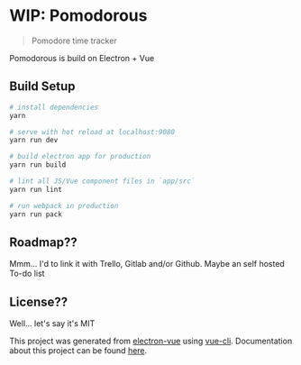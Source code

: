 # WIP: Pomodorous

> Pomodore time tracker

Pomodorous is build on Electron + Vue

## Build Setup

``` bash
# install dependencies
yarn

# serve with hot reload at localhost:9080
yarn run dev

# build electron app for production
yarn run build

# lint all JS/Vue component files in `app/src`
yarn run lint

# run webpack in production
yarn run pack
```

## Roadmap??

Mmm... I'd to link it with Trello, Gitlab and/or Github. Maybe an self hosted To-do list

## License??

Well... let's say it's MIT

This project was generated from [electron-vue](https://github.com/SimulatedGREG/electron-vue) using [vue-cli](https://github.com/vuejs/vue-cli). Documentation about this project can be found [here](https://simulatedgreg.gitbooks.io/electron-vue/content/index.html).

